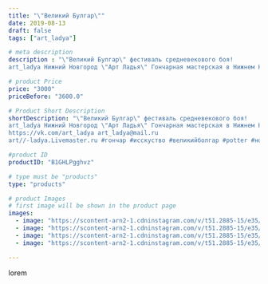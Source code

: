 ```yaml
---
title: "\"Великий Булгар\""
date: 2019-08-13
draft: false
tags: ["art_ladya"]

# meta description
description : "\"Великий Булгар\" фестиваль средневекового боя! 
art_ladya Нижний Новгород \"Арт Ладья\" Гончарная мастерская в Нижнем Новгороде. Изготовление керамики и масте"

# product Price
price: "3000"
priceBefore: "3600.0"

# Product Short Description
shortDescription: "\"Великий Булгар\" фестиваль средневекового боя! 
art_ladya Нижний Новгород \"Арт Ладья\" Гончарная мастерская в Нижнем Новгороде. Изготовление керамики и мастер//-классы по обучению. 
https://vk.com/art_ladya art_ladya@mail.ru 
art//-ladya.Livemaster.ru #гончар #исскуство #великийболгар #potter #новыеворота #керамикаручнаяработа #гончарнаямастерская #керамиканазаказ #handmade #посудаизглины #керамика #гончарнаяпосуда #эксклюзивнаякерамика #dishes #decor #ceramicar #nntoday #claygoods #фестиваль #earthenware #ceramic #design #историческаяреконструкция #мастеркласс #ceramicart #булгар #clay #авторскаякерамика"

#product ID
productID: "B1GHLPgghvz"

# type must be "products"
type: "products"

# product Images
# first image will be shown in the product page
images:
  - image: "https://scontent-arn2-1.cdninstagram.com/v/t51.2885-15/e35/67153253_493140334805619_3477030162959260320_n.jpg?se=7&tp=1&_nc_ht=scontent-arn2-1.cdninstagram.com&_nc_cat=103&_nc_ohc=cn9cmVMuHYMAX_Zd-kU&oh=4e9064ab0a1a0e134e9e14e0fbecb953&oe=606BAF6F&ig_cache_key=MjEwOTQwNTAzMTUwMDU3MzY3Ng%3D%3D.2"
  - image: "https://scontent-arn2-1.cdninstagram.com/v/t51.2885-15/e35/67683185_122228469089007_1493278983015674035_n.jpg?se=7&tp=1&_nc_ht=scontent-arn2-1.cdninstagram.com&_nc_cat=103&_nc_ohc=Rpk3fsgMEe8AX-pX-Qi&oh=4edd75f5598d61dd61d2c483724a855e&oe=606BF280&ig_cache_key=MjEwOTQwNTAzMTUxNzM3ODQ2OQ%3D%3D.2"
  - image: "https://scontent-arn2-1.cdninstagram.com/v/t51.2885-15/e35/67249726_698771540568025_2647403008196269681_n.jpg?se=7&tp=1&_nc_ht=scontent-arn2-1.cdninstagram.com&_nc_cat=101&_nc_ohc=xqmOTAErZsMAX8NO233&oh=f1cf6e2000419a7b5ef2341e0fc3c920&oe=606CE2CD&ig_cache_key=MjEwOTQwNTAzMTUxNzMwMjE3Nw%3D%3D.2"
  - image: "https://scontent-arn2-1.cdninstagram.com/v/t51.2885-15/e35/66657317_932421753780147_384488206099560547_n.jpg?se=7&tp=1&_nc_ht=scontent-arn2-1.cdninstagram.com&_nc_cat=103&_nc_ohc=WdKxcMWTFrMAX-gfjNT&oh=3e83981800fb588b01d44edd25e82543&oe=606C5B81&ig_cache_key=MjEwOTQwNTAzMTUwODk1MTY0Ng%3D%3D.2"

---
```

lorem
